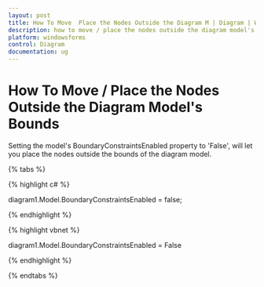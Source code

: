 ```yaml
---
layout: post
title: How To Move  Place the Nodes Outside the Diagram M | Diagram | Windows Forms | Syncfusion
description: how to move / place the nodes outside the diagram model's bounds
platform: windowsforms
control: Diagram
documentation: ug
---
```


# How To Move / Place the Nodes Outside the Diagram Model's Bounds

Setting the model's BoundaryConstraintsEnabled property to 'False', will let you place the nodes outside the bounds of the diagram model.

{% tabs %}

{% highlight c# %}

diagram1.Model.BoundaryConstraintsEnabled = false;

{% endhighlight %}

{% highlight vbnet %}

diagram1.Model.BoundaryConstraintsEnabled = False

{% endhighlight %}

{% endtabs %}